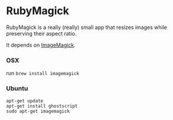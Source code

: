 # RubyMagick

RubyMagick is a really (really) small app that resizes images while preserving their aspect ratio.

It depends on [ImageMagick](https://github.com/ImageMagick/ImageMagick).

### OSX
run `brew install imagemagick`

### Ubuntu
`apt-get update`  
`apt-get install ghostscript`  
`sudo apt-get imagemagick`
